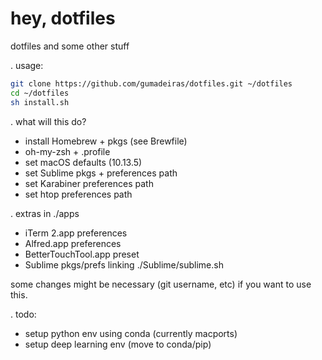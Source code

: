 # hey, dotfiles
dotfiles and some other stuff

. usage:
```sh
git clone https://github.com/gumadeiras/dotfiles.git ~/dotfiles
cd ~/dotfiles
sh install.sh
```

. what will this do?
- install Homebrew + pkgs (see Brewfile)
- oh-my-zsh + .profile
- set macOS defaults (10.13.5)
- set Sublime pkgs + preferences path
- set Karabiner preferences path
- set htop preferences path

. extras in ./apps
- iTerm 2.app preferences
- Alfred.app preferences
- BetterTouchTool.app preset
- Sublime pkgs/prefs linking ./Sublime/sublime.sh

some changes might be necessary (git username, etc) if you want to use this.

. todo:
- setup python env using conda (currently macports)
- setup deep learning env (move to conda/pip)